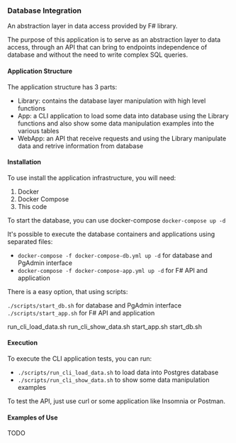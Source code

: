 ### Database Integration

An abstraction layer in data access provided by F# library. 

The purpose of this application is to serve as an abstraction layer to data access, 
through an API that can bring to endpoints independence of database and without 
the need to write complex SQL queries. 

#### Application Structure

The application structure has 3 parts:

<ul>
<li>Library: contains the database layer manipulation with high level functions</li>
<li>App: a CLI application to load some data into database using the Library functions and also show some data manipulation examples into the various tables</li>
<li>WebApp: an API that receive requests and using the Library manipulate data and retrive information from database</li>
</ul>


#### Installation

To use install the application infrastructure, you will need:

<ol>
  <li>Docker
  <li>Docker Compose</li>
  <li>This code</li>
</ol>

To start the database, you can use docker-compose `docker-compose up -d`

It's possible to execute the database containers and applications using separated files:
- `docker-compose -f docker-compose-db.yml up -d` for database and PgAdmin interface
- `docker-compose -f docker-compose-app.yml up -d` for F# API and application

There is a easy option, that using scripts:

`./scripts/start_db.sh` for database and PgAdmin interface
`./scripts/start_app.sh` for F# API and application

run_cli_load_data.sh
run_cli_show_data.sh
start_app.sh
start_db.sh


#### Execution
To execute the CLI application tests, you can run:
- `./scripts/run_cli_load_data.sh` to load data into Postgres database
- `./scripts/run_cli_show_data.sh` to show some data manipulation examples 

To test the API, just use curl or some application like Insomnia or Postman.

#### Examples of Use

TODO 

